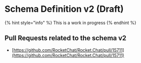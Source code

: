 # Schema Definition v2 \(Draft\)

{% hint style="info" %}
This is a work in progress
{% endhint %}

## Pull Requests related to the schema v2

* [https://github.com/RocketChat/Rocket.Chat/pull/15711](https://github.com/RocketChat/Rocket.Chat/pull/15711)

